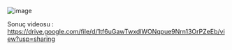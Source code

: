 ![image](https://github.com/melikekurt/volleyball_detection/assets/72875066/b070decd-828b-4f95-be4f-0d4ae54e34f3)

Sonuç videosu : https://drive.google.com/file/d/1tf6uGawTwxdlWONqpue9Nrn13OrPZeEb/view?usp=sharing



